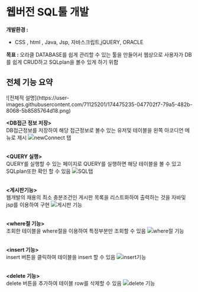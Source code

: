 <h1> 웹버전 SQL툴 개발 </h1>

<b> 개발환경 :</b>
- CSS , html , Java, Jsp, 자바스크립트,jQUERY, ORACLE

<b> 목표 : </b>
오라클 DATABASE를 쉽게 관리할 수 있는 툴을 만들어서 웹상으로 사용자가 DB를 쉽게 CRUD하고 SQLplan을 볼수 있게 하기 위함

<h2> 전체 기능 요약 </h2> 
![전체적 설명](https://user-images.githubusercontent.com/71125201/174475235-047702f7-79a5-482b-8068-5b8585764d18.png)



<b><DB접근 정보 저장></b><br>
DB접근정보를 저장하여 해당 접근정보로 볼수 있는 유저및 테이블을 왼쪽 아코디언 메뉴로 제시
![newConnect 탭](https://user-images.githubusercontent.com/71125201/174471926-60c9948e-e878-42e8-9124-78f5d015484f.gif)
<br><br>

<b><QUERY 실행></b><br>
QUERY를 실행할 수 있는 페이지로 QUERY를 실행하면 해당 테이블을 볼 수 있고 SQLplan또한 확인 할 수 있음
![SQL탭](https://user-images.githubusercontent.com/71125201/174471934-c8d853f0-f0ed-4968-a1b2-e8a1e2aee86e.gif)
<br><br>

<b><게시판기능></b><br>
웹개발의 채용의 최소 충분조건인 게시판 목록을 리스트화하여 출력하는 것을 자바및 jsp를 이용하여 구현
![게시판 기능](https://user-images.githubusercontent.com/71125201/174472064-50b6f377-4f1d-4c64-9add-280a2770cdfb.gif)
<br><br>

<b><where절 기능></b><br>
조회한 테이블을 where절을 이용하여 특정부분만 조회할 수 있음
![where절 기능](https://user-images.githubusercontent.com/71125201/174472021-636944a2-3313-4256-8d5d-89242b436059.gif)
<br><br>

<b><insert 기능></b><br>
insert 버튼을 클릭하여 테이블을 insert 할 수 있음
![insert기능](https://user-images.githubusercontent.com/71125201/174471907-611fcaea-ce03-4d89-afcb-bcae5f8c9cf9.gif)
<br><br>

<b><delete 기능></b><br>
delete 버튼을 추가하여 테이블 row를 삭제할 수 있음
![delete 기능](https://user-images.githubusercontent.com/71125201/174471888-42f67c76-52f5-4fe2-a127-3acfb4cd3811.gif)
<br><br>





